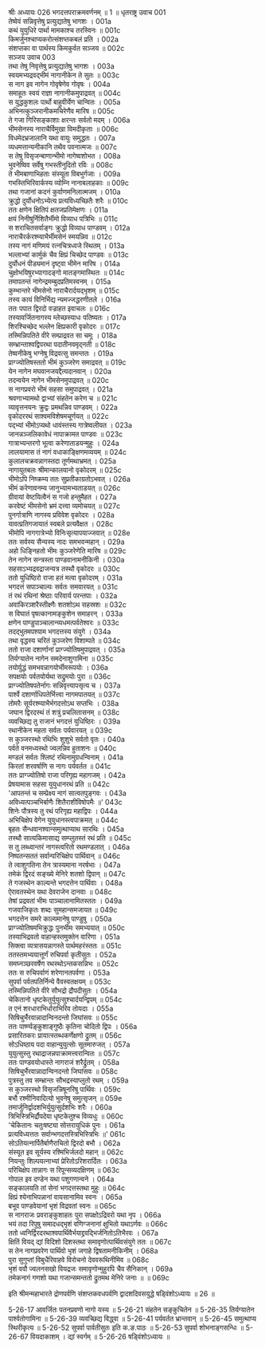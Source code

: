 श्रीः
अध्यायः 026
भगदत्तपराक्रमवर्णनम् ॥ 1 ॥
धृतराष्ट्र उवाच 	001  
तेष्वेवं सन्निवृत्तेषु प्रत्युद्यातेषु भागशः ।	001a  
कथं युयुधिरे पार्था मामकाश्च तरस्विनः ॥	001c  
किमर्जुनश्चाप्यकरोत्संशप्तकबलं प्रति ।	002a  
संशप्तका वा पार्थस्य किमकुर्वत सञ्जय ॥	002c  
सञ्जय उवाच 	003  
तथा तेषु निवृत्तेषु प्रत्युद्यातेषु भागशः ।	003a  
स्वयमभ्यद्रवद्भीमं नागानीकेन ते सुतः ॥	003c  
स नाग इव नागेन गोवृषेणेव गोवृषः ।	004a  
समाहूतः स्वयं राज्ञा नागानीकमुपाद्रवत् ॥	004c  
स युद्धकुशलः पार्थो बाहुवीर्येण चान्वितः ।	005a  
अभिनत्कुञ्जरानीकमचिरेणैव मारिष ॥	005c  
ते गजा गिरिसङ्काशाः क्षरन्तः सर्वतो मदम् ।	006a  
भीमसेनस्य नाराचैर्विमुखा विमदीकृताः ॥	006c  
विधमेदभ्रजालानि यथा वायुः समुद्धतः ।	007a  
व्यधमत्तान्यनीकानि तथैव पवनात्मजः ॥	007c  
स तेषु विसृजन्बाणान्भीमो नागेष्वशोभत ।	008a  
भुवनेष्विव सर्वेषु गभस्तीनुदितो रविः ॥	008c  
ते भीमबाणाभिहताः संस्यूता विबभुर्गजाः ।	009a  
गभस्तिभिरिवार्कस्य व्योम्नि नानाबलाहकाः ॥	009c  
तथा गजानां कदनं कुर्वाणमनिलात्मजम् ।	010a  
क्रुद्धो दुर्योधनोऽभ्येत्य प्रत्यविध्यच्छितैः शरैः ॥	010c  
ततः क्षणेन क्षितिपं क्षतजप्रतिमेक्षणः ।	011a  
क्षयं निनीषुर्निशितैर्भीमो विव्याध पत्रिभिः ॥	011c  
स शराचितसर्वाङ्गः क्रुद्धो विव्याध पाण्डवम् ।	012a  
नाराचैरर्करश्म्याभैर्भीमसेनं स्मयन्निव ॥	012c  
तस्य नागं मणिमयं रत्नचित्रध्वजे स्थितम् ।	013a  
भल्लाभ्यां कार्मुकं चैव क्षिप्रं चिच्छेद पाण्डवः ॥	013c  
दुर्योधनं पीड्यमानं दृष्ट्वा भीमेन मारिष ।	014a  
चुक्षोभयिषुरभ्यागादङ्गो मातङ्गमास्थितः ॥	014c  
तमापतन्तं नागेन्द्रमम्बुदप्रतिमस्वनम् ।	015a  
कुम्भान्तरे भीमसेनो नाराचैरार्दयद्भृशम् ॥	015c  
तस्य कायं विनिर्भिद्य न्यमज्जद्धरणीतले ।	016a  
ततः पपात द्विरदो वज्राहत इवाचलः ॥	016c  
तस्यावर्जितनागस्य म्लेच्छस्याधः पतिष्यतः ।	017a  
शिरश्चिच्छेद भल्लेन क्षिप्रकारी वृकोदरः ॥	017c  
तस्मिन्निपतिते वीरे सम्प्राद्रवत सा चमूः ।	018a  
सम्भ्रान्ताश्वद्विपरथा पदातीनवमृद्नती ॥	018c  
तेष्वनीकेषु भग्नेषु विद्रवत्सु समन्ततः ।	019a  
प्राग्ज्योतिषस्ततो भीमं कुञ्जरेण समाद्रवत् ॥	019c  
येन नागेन मघवानजयद्दैत्यदानवान् ।	020a  
तदन्वयेन नागेन भीमसेनमुपाद्रवत् ॥	020c  
स नागप्रवरो भीमं सहसा समुपाद्रवत् ।	021a  
श्रवणाभ्यामथो द्वाभ्यां संहतेन करेण च ॥	021c  
व्यावृत्तनयनः क्रुद्वः प्रमथन्निव पाण्डवम् ।	022a  
वृकोदररथं साश्वमविशेषमचूर्णयत् ॥	022c  
पद्भ्यां भीमोऽप्यथो धावंस्तस्य गात्रेष्वलीयत ।	023a  
जानन्नञ्जलिकावेधं नापाक्रामत पाण्डवः ॥	023c  
गात्राभ्यन्तरगो भूत्वा करेणाताडयन्मुहुः ।	024a  
लालयामास तं नागं वधाकाङ्क्षिणमव्ययम् ॥	024c  
कुलालचक्रवन्नागस्तदा तूर्णमथाभ्रमत् ।	025a  
नागायुतबलः श्रीमान्कालयानो वृकोदरम् ॥	025c  
भीमोऽपि निष्क्रम्य ततः सुप्रतीकाग्रतोऽभवत् ।	026a  
भीमं करेणावनम्य जानुभ्यामभ्यताडयत् ॥	026c  
ग्रीवायां वेष्टयित्वैनं स गजो हन्तुमैहत ।	027a  
करवेष्टं भीमसेनो भ्रमं दत्त्वा व्यमोचयत् ॥	027c  
पुनर्गात्राणि नागस्य प्रविवेश वृकोदरः ।	028a  
यावत्प्रतिगजायातं स्वबले प्रत्यवैक्षत ।	028c  
भीमोपि नागगात्रेभ्यो विनिःसृत्यापयाज्जवात् ॥	028e  
ततः सर्वस्य सैन्यस्य नादः समभवन्महान् ।	029a  
अहो धिङ्निहतो भीमः कुञ्जरेणेति मारिष ॥	029c  
तेन नागेन सन्त्रस्ता पाण्डवानामनीकिनी ।	030a  
सहसाऽभ्यद्रवद्राजन्यत्र तस्थौ वृकोदरः ॥	030c  
ततो युधिष्ठिरो राजा हतं मत्वा वृकोदरम् ।	031a  
भगदत्तं सपाञ्चाल्यः सर्वतः समवारयत् ॥	031c  
तं रथं रथिनां श्रेष्ठाः परिवार्य परन्तपाः ।	032a  
अवाकिरञ्शरैस्तीक्ष्णैः शतशोऽथ सहस्रशः ॥	032c  
स विघातं पृषत्कानामङ्कुशेन समाहरन् ।	033a  
क्षणेन पाण्डुपाञ्चालान्व्यधमत्पर्वतेश्वरः ॥	033c  
तदद्भुतमपश्याम भगदत्तस्य संयुगे ।	034a  
तथा वृद्धस्य चरितं कुञ्जरेण विशाम्पते ॥	034c  
ततो राजा दशार्णानां प्राग्ज्योतिषमुपाद्रवत् ।	035a  
तिर्यग्यातेन नागेन समदेनाशुगामिना ॥	035c  
तयोर्युद्धं समभवन्नागयोर्भीमरूपयोः ।	036a  
सपक्षयोः पर्वतयोर्यथा सद्रुमयोः पुरा ॥	036c  
प्राग्ज्योतिषपतेर्नागः सन्निवृत्त्यापसृत्य च ।	037a  
पार्श्वे दशार्णाधिपतेर्भित्त्वा नागमपातयत् ॥	037c  
तोमरैः सूर्यरश्म्याभैर्भगदत्तोऽथ सप्तभिः ।	038a  
जघान द्विरदस्थं तं शत्रुं प्रचलितासनम् ॥	038c  
व्यवच्छिद्य तु राजानं भगदत्तं युधिष्ठिरः ।	039a  
रथानीकेन महता सर्वतः पर्यवारयत् ॥	039c  
स कुञ्जरस्थो रथिभिः शुशुभे सर्वतो वृतः ।	040a  
पर्वते वनमध्यस्थो ज्वलन्निव हुताशनः ॥	040c  
मण्डलं सर्वतः श्लिष्टं रथिनामुग्रधन्विनाम् ।	041a  
किरतां शरवर्षाणि स नागः पर्यवर्तत ॥	041c  
ततः प्राग्ज्योतिषो राजा परिगृह्य महागजम् ।	042a  
प्रेषयामास सहसा युयुधानरथं प्रति ॥	042c  
\'आपतन्तं च सम्प्रेक्ष्य नागं सात्वतपुङ्गवः ।	043a  
अविध्यत्पञ्चभिर्बाणैः शितैराशीविषोपमैः ॥\'	043c  
शिनेः पौत्रस्य तु रथं परिगृह्य महाद्विपः ।	044a  
अभिचिक्षेप वेगेन युयुधानस्त्वपाक्रमत् ॥	044c  
बृहतः सैन्धवानश्वान्समुत्थाप्याथ सारथिः ।	045a  
तस्थौ सात्यकिमासाद्य सम्प्लुतस्तं रथं प्रति ॥	045c  
स तु लब्ध्वान्तरं नागस्त्वरितो रथमण्डलात् ।	046a  
निष्पतन्सततं सर्वान्परिचिक्षेप पार्थिवान् ॥	046c  
ते त्वाशुगतिना तेन त्रास्यमाना नरर्षभाः ।	047a  
तमेकं द्विरदं सङ्ख्ये मेनिरे शतशो द्विपान् ॥	047c  
ते गजस्थेन काल्यन्ते भगदत्तेन पार्थिवाः ।	048a  
ऐरावतस्थेन यथा देवराजेन दानवाः ॥	048c  
तेषां प्रद्रवतां भीमः पाञ्चालानामितस्ततः ।	049a  
गजवाजिकृतः शब्दः सुमहान्समजायत ॥	049c  
भगदत्तेन समरे काल्यमानेषु पाण्डुषु ।	050a  
प्राग्ज्योतिषमभिक्रुद्धः पुनर्भीमः समभ्ययात् ॥	050c  
तस्याभिद्रवतो वाहान्हस्तमुक्तेन वारिणा ।	051a  
सिक्त्वा व्यत्रासयन्नागस्ते पार्थमहरंस्ततः ॥	051c  
ततस्तमभ्ययात्तूर्णं रुचिपर्वा कृतीसुतः ।	052a  
समघ्नञ्छरवर्षेण रथस्थोऽन्तकसन्निभः ॥	052c  
ततः स रुचिपर्वाणं शरेणानतपर्वणा ।	053a  
सुपर्वा पर्वतपतिर्निन्ये वैवस्वतक्षयम् ॥	053c  
तस्मिन्निपतिते वीरे सौभद्रो द्रौपदीसुतः ।	054a  
चेकितानो धृष्टकेतुर्युयुत्सुश्चार्दयन्द्विपम् ॥	054c  
त एनं शरधाराभिर्धाराभिरिव तोयदाः ।	055a  
सिषिचुर्भैरवान्नादान्विनदन्तो जिघांसवः ॥	055c  
ततः पार्ष्ण्यङ्कुशाङ्गुष्ठैः कृतिना चोदितो द्विपः ।	056a  
प्रसारितकरः प्रायात्स्तब्धकर्णेक्षणो द्रुतम् ॥	056c  
सोऽधिष्ठाय पदा वाहान्युयुत्सोः सूतमारुजत् ।	057a  
युयुत्सुस्तु रथाद्राजन्नपाक्रामत्त्वरान्वितः ॥	057c  
ततः पाण्डवयोधास्ते नागराजं शरैर्द्रुतम् ।	058a  
सिषिचुर्भैरवान्नादान्विनदन्तो जिघांसवः ॥	058c  
पुत्रस्तु तव सम्भ्रान्तः सौभद्रस्याप्लुतो रथम् ।	059a  
स कुञ्जरस्थो विसृजन्निषूनरिषु पार्थिवः ।	059c  
बभौ रश्मीनिवादित्यो भुवनेषु समुत्सृजन् ॥	059e  
तमार्जुनिर्द्वादशभिर्युयुत्सुर्दशभिः शरैः ।	060a  
त्रिभिस्त्रिभिर्द्रौपदेया धृष्टकेतुश्च विव्यधुः ॥	060c  
\'चेकितानः चतुःषष्ट्या सोत्तरायुधिकं पुनः ।	061a  
प्रत्यविध्यत्ततः सर्वान्भगदत्तस्त्रिभिस्त्रिभिः ॥\'	061c  
सोऽतियत्नार्पितैर्बाणैराचितो द्विरदो बभौ ।	062a  
संस्यूत इव सूर्यस्य रश्मिभिर्जलदो महान् ॥	062c  
नियन्तुः शिल्पयत्नाभ्यां प्रेरितोऽरिशरार्दितः ।	063a  
परिचिक्षेप तान्नागः स रिपून्सव्यदक्षिणम् ॥	063c  
गोपाल इव दण्डेन यथा पशुगणान्वने ।	064a  
सङ्कालयति तां सेनां भगदत्तस्तथा मुहुः ॥	064c  
क्षिप्रं श्येनाभिपन्नानां वायसानामिव स्वनः ।	065a  
बभूव पाण्डवेयानां भृशं विद्रवतां स्वनः ॥	065c  
स नागराजः प्रवराङ्कुशाहतः पुरा सपक्षोऽद्रिवरो यथा नृप ।	066a  
भयं तदा रिपुषु समादधद्भृशं वणिग्जनानां क्षुभितो यथाऽर्णवः ॥	066c  
ततो ध्वनिर्द्विरदरथाश्वपार्थिवैर्भयाद्द्रवद्भिर्जनितोऽतिभैरवः ।	067a  
क्षितिं वियद् द्यां विदिशो दिशस्तथा समावृणोत्पार्थिवसंयुगे ततः ॥	067c  
स तेन नागप्रवरेण पार्थिवो भृशं जगाहे द्विषतामनीकिनीम् ।	068a  
पुरा सुगुप्तां विबुधैरिवाहवे विरोचनो देववरूथिनीमिव ॥	068c  
भृशं ववौ ज्वलनसखो वियद्रजः समावृणोन्मुहुरपि चैव सैनिकान् ।	069a  
तमेकनागं गणशो यथा गजान्समन्ततो द्रुतमथ मेनिरे जनाः ॥ ॥	069c  

इति श्रीमन्महाभारते द्रोणपर्वणि संशप्तकवधपर्वणि द्वादशदिवसयुद्धे षड्विंशोऽध्यायः ॥ 26 ॥

5-26-17 आवर्जितः पतनप्रवणो नागो यस्य ॥ 5-26-21 संहतेन सङ्कुचितेन ॥ 5-26-35 तिर्यग्यातेन पार्श्वतोगामिना ॥ 5-26-39 व्यवच्छिद्य विद्ध्वा ॥ 5-26-41 पर्यवर्तत भ्रान्तवान् ॥ 5-26-45 समुत्थाप्य स्थिरीकृत्य ॥ 5-26-52 सुपर्वा पार्वतीसुतः इति क.ङ.पाठः ॥ 5-26-53 सुपर्वा शोभनाङ्गसन्धिः ॥ 5-26-67 वियदाकाशम् । द्यां स्वर्गम् ॥ 5-26-26 षड्विंशोऽध्यायः ॥
